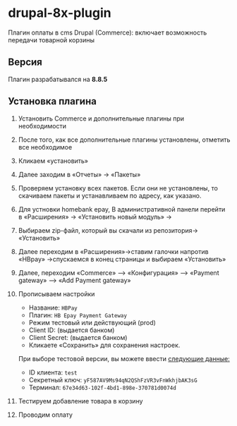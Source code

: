 # drupal-8x-plugin
Плагин оплаты в cms Drupal (Commerce): включает возможность передачи товарной корзины

## Версия
Плагин разрабатывался на **8.8.5**

## Установка плагина
1. Установить Commerce и дополнительные плагины при необходимости
2. После того, как все дополнительные плагины установлены, отметить все необходимое
3. Кликаем «установить»
4. Далее заходим в «Отчеты» -> «Пакеты»
5. Проверяем установку всех пакетов. Если они не установлены, то скачиваем пакеты и устанавливаем по адресу, как указано.
6. Для устновки homebank epay, В административной панели перейти в «Расширения» -> «Установить новый модуль» ->
7. Выбираем zip-файл, который вы скачали из репозитория-> «Установить»
8. Далее переходим в «Расширения»->ставим галочки напротив «HBpay» ->спускаемся в конец страницы и выбираем «Установить»
9. Далее, переходим  «Commerce» –> «Конфигурация» –> «Payment gateway» –> «Add Payment gateway»
10. Прописываем настройки
    - Название: `HBPay`
    - Плагин: `HB Epay Payment Gateway`
    - Режим тестовый или действующий (prod)
    - Client ID: (выдается банком)
    - Client Secret: (выдается банком)
    - Кликаете «Сохранить» для сохранения настроек.
    
    При выборе тестовой версии, вы можете ввести [следующие данные:](https://epayment.kz/docs/platezhnaya-stranica)
    - ID клиента: `test`
    - Секретный ключ: `yF587AV9Ms94qN2QShFzVR3vFnWkhjbAK3sG`
    - Терминал: `67e34d63-102f-4bd1-898e-370781d0074d`

11. Тестируем добавление товара в корзину
12. Проводим оплату
